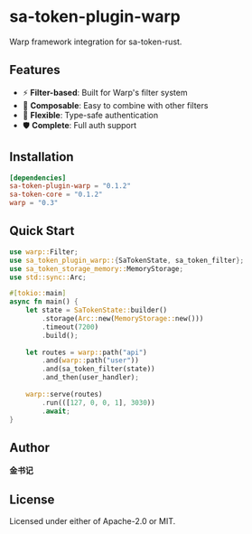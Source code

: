 # sa-token-plugin-warp

Warp framework integration for sa-token-rust.

## Features

- ⚡ **Filter-based**: Built for Warp's filter system
- 🎯 **Composable**: Easy to combine with other filters
- 🔧 **Flexible**: Type-safe authentication
- 🛡️ **Complete**: Full auth support

## Installation

```toml
[dependencies]
sa-token-plugin-warp = "0.1.2"
sa-token-core = "0.1.2"
warp = "0.3"
```

## Quick Start

```rust
use warp::Filter;
use sa_token_plugin_warp::{SaTokenState, sa_token_filter};
use sa_token_storage_memory::MemoryStorage;
use std::sync::Arc;

#[tokio::main]
async fn main() {
    let state = SaTokenState::builder()
        .storage(Arc::new(MemoryStorage::new()))
        .timeout(7200)
        .build();
    
    let routes = warp::path("api")
        .and(warp::path("user"))
        .and(sa_token_filter(state))
        .and_then(user_handler);
    
    warp::serve(routes)
        .run(([127, 0, 0, 1], 3030))
        .await;
}
```

## Author

**金书记**

## License

Licensed under either of Apache-2.0 or MIT.
